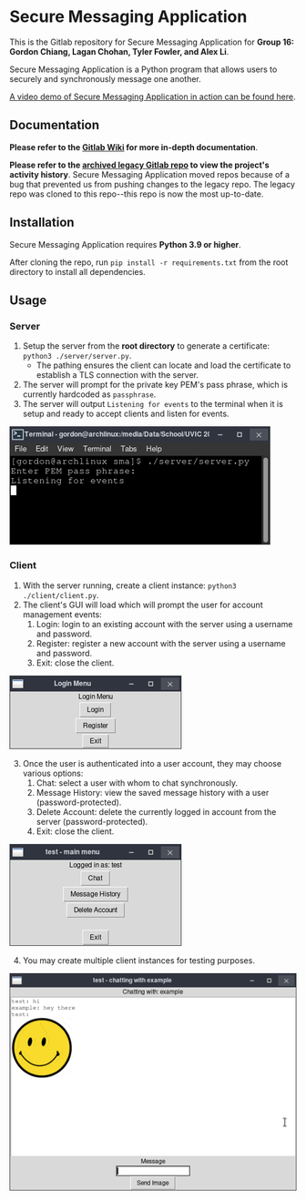 # Secure Messaging Application

This is the Gitlab repository for Secure Messaging Application for **Group 16: Gordon Chiang, Lagan Chohan, Tyler Fowler, and Alex Li**.

Secure Messaging Application is a Python program that allows users to securely and synchronously message one another.

[A video demo of Secure Messaging Application in action can be found here](https://gitlab.csc.uvic.ca/courses/2021091/SENG360/teams/group-16/sma/-/blob/main/doc/Demo_Video.mp4).

## Documentation

**Please refer to the [Gitlab Wiki](https://gitlab.csc.uvic.ca/courses/2021091/SENG360/teams/group-16/sma/-/wikis/home) for more in-depth documentation**.

**Please refer to the [archived legacy Gitlab repo](https://gitlab.csc.uvic.ca/courses/2021091/SENG360/teams/group-16/sm-legacy) to view the project's activity history**. Secure Messaging Application moved repos because of a bug that prevented us from pushing changes to the legacy repo. The legacy repo was cloned to this repo--this repo is now the most up-to-date.

## Installation

Secure Messaging Application requires **Python 3.9 or higher**.

After cloning the repo, run `pip install -r requirements.txt` from the root directory to install all dependencies.

## Usage

### Server

1. Setup the server from the **root directory** to generate a certificate: `python3 ./server/server.py`.
    * The pathing ensures the client can locate and load the certificate to establish a TLS connection with the server.
2. The server will prompt for the private key PEM's pass phrase, which is currently hardcoded as `passphrase`.
3. The server will output `Listening for events` to the terminal when it is setup and ready to accept clients and listen for events.

![Screenshot of server output](doc/server_output_example.png)

### Client

1. With the server running, create a client instance: `python3 ./client/client.py`.
2. The client's GUI will load which will prompt the user for account management events:
    1. Login: login to an existing account with the server using a username and password.
    2. Register: register a new account with the server using a username and password.
    3. Exit: close the client.

![Screenshot of the login menu](doc/login_menu_example.png)

3. Once the user is authenticated into a user account, they may choose various options:
    1. Chat: select a user with whom to chat synchronously.
    2. Message History: view the saved message history with a user (password-protected).
    3. Delete Account: delete the currently logged in account from the server (password-protected).
    4. Exit: close the client.

![Screenshot of the main menu](doc/main_menu_example.png)

4. You may create multiple client instances for testing purposes.

![Screenshot of example 1:1 messenging](doc/messenging_example.png)
